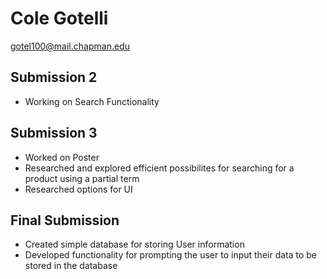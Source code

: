 # Cole Gotelli
gotel100@mail.chapman.edu

## Submission 2
- Working on Search Functionality

## Submission 3
- Worked on Poster
- Researched and explored efficient possibilites for searching for a product using a partial term
- Researched options for UI

## Final Submission
- Created simple database for storing User information
- Developed functionality for prompting the user to input their data to be stored in the database